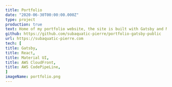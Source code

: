 ```yaml
---
title: Portfolio
date: "2020-06-30T00:00:00.000Z"
type: project
production: true
text: Home of my portfolio website, the site is built with Gatsby and Material UI. It is hosted on AWS, served using AWS CloudFront, it features a build-pipeline for automatic testing and deployment to the CloudFront distribution. A serverless web application which uses lambda functionality to send emails on for contact-me requests.
github: https://github.com/subaquatic-pierre/portfolio-gatsby-public
url: https://subaquatic-pierre.com
tech: [
title: Gatsby,
title: React,
title: Material UI,
title: AWS CloudFront,
title: AWS CodePipeLine,
]
imageName: portfolio.png
---
```

